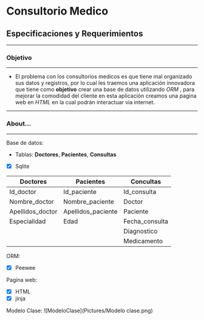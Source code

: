 # Consultorio Medico

## Especificaciones y Requerimientos
-----------------------------------------------------------------------------------------------------

### Objetivo
-----------------------------------------------------------------------------------------------------

- El problema con los consultorios medicos es que tiene mal organizado sus datos y registros, por lo cual les traemos una aplicación innovadora que tiene como **objetivo** crear una base de datos utilizando *ORM* , para mejorar la comodidad del cliente en esta aplicación creamos una pagina web en *HTML*  en la cual podrán interactuar via internet.

-----------------------------------------------------------------------------------------------------

### About...
-----------------------------------------------------------------------------------------------------

Base de datos:

- Tablas: **Doctores**, **Pacientes**, **Consultas**

- [x] Sqlite

| Doctores   | Pacientes | Concultas |
| ---------- | --------- | --------- |
| Id_doctor  | Id_paciente | Id_consulta |
| Nombre_doctor | Nombre_paciente | Doctor |
| Apellidos_doctor | Apellidos_paciente | Paciente |
| Especialidad | Edad | Fecha_consulta |
|                     |                | Diagnostico |
|                     |                | Medicamento |



ORM:
- [x] Peewee  

Pagina web:
- [x] HTML
- [x] jinja

Modelo Clase:
![ModeloClase](Pictures/Modelo clase.png)
